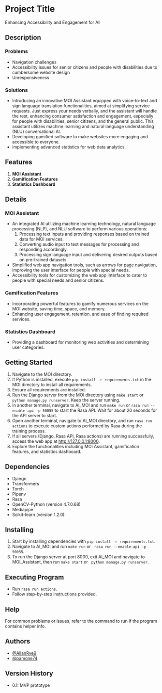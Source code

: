 # Project Title
Enhancing Accessibility and Engagement for All

## Description
### Problems
- Navigation challenges
- Accessibility issues for senior citizens and people with disabilities due to cumbersome website design
- Unresponsiveness

### Solutions
- Introducing an innovative MOI Assistant equipped with voice-to-text and sign language translation functionalities, aimed at simplifying service requests. Just express your needs verbally, and the assistant will handle the rest, enhancing consumer satisfaction and engagement, especially for people with disabilities, senior citizens, and the general public. This assistant utilizes machine learning and natural language understanding (NLU) conversational AI.
- Developing gamified software to make websites more engaging and accessible to everyone.
- Implementing advanced statistics for web data analytics.

## Features
1. **MOI Assistant**
2. **Gamification Features**
3. **Statistics Dashboard**

## Details

### MOI Assistant
- An integrated AI utilizing machine learning technology, natural language processing (NLP), and NLU software to perform various operations:
    1. Processing text inputs and providing responses based on trained data for MOI services.
    2. Converting audio input to text messages for processing and responding accordingly.
    3. Processing sign language input and delivering desired outputs based on pre-trained datasets.
- Simplified web app navigation tools, such as arrows for page navigation, improving the user interface for people with special needs.
- Accessibility tools for customizing the web app interface to cater to people with special needs and senior citizens.

### Gamification Features
- Incorporating powerful features to gamify numerous services on the MOI website, saving time, space, and memory.
- Enhancing user engagement, retention, and ease of finding required services.

### Statistics Dashboard
- Providing a dashboard for monitoring web activities and determining user categories.

## Getting Started
1. Navigate to the MOI directory.
2. If Python is installed, execute `pip install -r requirements.txt` in the MOI directory to install all requirements.
3. Ensure all requirements are installed.
4. Run the Django server from the MOI directory using `make start` or `python manage.py runserver`. Keep the server running.
5. In another terminal, navigate to AI_MOI and run `make run` or `rasa run --enable-api -p 50055` to start the Rasa API. Wait for about 20 seconds for the API server to start.
6. Open another terminal, navigate to AI_MOI directory, and run `rasa run actions` to execute custom actions performed by Rasa during the training process.
7. If all servers (Django, Rasa API, Rasa actions) are running successfully, access the web app at http://127.0.0.1:8000.
8. Explore the functionalities including MOI Assistant, gamification features, and statistics dashboard.

## Dependencies
- Django
- Transformers
- Torch
- Pipenv
- Rasa
- OpenCV-Python (version 4.7.0.68)
- Mediapipe
- Scikit-learn (version 1.2.0)

## Installing
1. Start by installing dependencies with `pip install -r requirements.txt`.
2. Navigate to AI_MOI and run `make run` or ` rasa run --enable-api -p 50055`.
3. To run the Django server at port 8000, exit AI_MOI and navigate to MOI_Assistant, then run `make start` or ` python manage.py runserver`.

## Executing Program
- Run `rasa run actions`.
- Follow step-by-step instructions provided.

## Help
For common problems or issues, refer to the command to run if the program contains helper info.

## Authors
- [@AllanRye9](https://github.com/AllanRye9)
- [@pamone74](https://github.com/pamone74)

## Version History
- 0.1: MVP prototype
